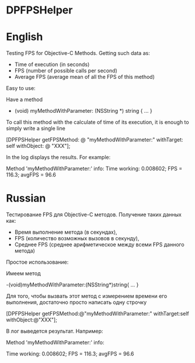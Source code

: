 DPFPSHelper
===========

English
===========
Testing FPS for Objective-C Methods. 
Getting such data as:
- Time of execution (in seconds)
- FPS (number of possible calls per second)
- Average FPS (average mean of all the FPS of this method)

Easy to use:

Have a method

- (void) myMethodWithParameter: (NSString *) string {
  ... 
}

To call this method with the calculate of time of its execution, it is enough to simply write a single line

[DPFPSHelper getFPSMethod: @ "myMethodWithParameter:" withTarget: self withObject: @ "XXX"];

In the log displays the results. For example:

Method 'myMethodWithParameter:' info: 
Time working: 0.008602; 
FPS = 116.3; 
avgFPS = 96.6

Russian
===========
Тестирование FPS для Objective-C методов.
Получение таких данных как: 

- Время выполнение метода (в секундах), 
- FPS (количество возможных вызовов в секунду), 
- Среднее FPS (среднее арифметическое между всеми FPS данного метода)

Простое использование:

Имеем метод

-(void)myMethodWithParameter:(NSString*)string{
  ...
}

Для того, чтобы вызвать этот метод с измерением времени его выполнения, достаточно просто написать одну строчку

[DPFPSHelper getFPSMethod:@"myMethodWithParameter:" withTarget:self withObject:@"XXX"];

В лог выведется результат. Например:

Method 'myMethodWithParameter:' info: 

Time working: 0.008602; 
FPS = 116.3; 
avgFPS = 96.6

